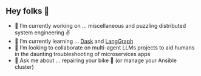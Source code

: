 ## Hey folks 👋

<!--
**alessandrocornacchia/alessandrocornacchia** is a ✨ _special_ ✨ repository because its `README.md` (this file) appears on your GitHub profile.

Here are some ideas to get you started:
-->

- 🔭 I’m currently working on ... miscellaneous and puzzling distributed system engineering :v:
- 🌱 I’m currently learning ... [Dask](https://docs.dask.org/en/stable/) and [LangGraph](https://langchain-ai.github.io/langgraph/)
- 👯 I’m looking to collaborate on multi-agent LLMs projects to aid humans in the daunting troubleshooting of microservices apps
- 💬 Ask me about ... repairing your bike :bicyclist: (or manage your Ansible cluster) 


